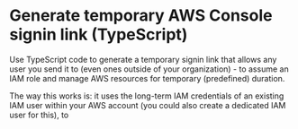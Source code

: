# Generate temporary AWS Console signin link (TypeScript)

Use TypeScript code to generate a temporary signin link that allows any user you send it to (even ones outside of your organization) - to assume an IAM role and manage AWS resources for temporary (predefined) duration.

The way this works is: it uses the long-term IAM credentials of an existing IAM user within your AWS account (you could also create a dedicated IAM user for this), to 
